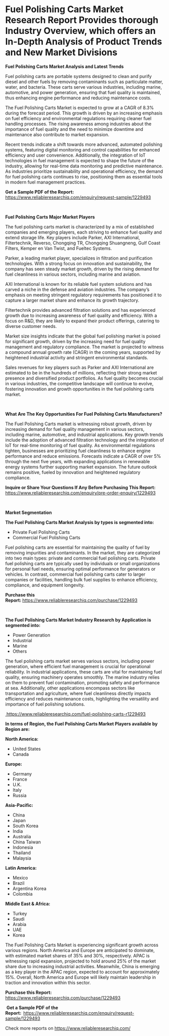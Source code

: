 <p><h1>Fuel Polishing Carts Market Research Report Provides thorough Industry Overview, which offers an In-Depth Analysis of Product Trends and New Market Divisions</h1></p><p><strong>Fuel Polishing Carts Market Analysis and Latest Trends</strong></p>
<p><p>Fuel polishing carts are portable systems designed to clean and purify diesel and other fuels by removing contaminants such as particulate matter, water, and bacteria. These carts serve various industries, including marine, automotive, and power generation, ensuring that fuel quality is maintained, thus enhancing engine performance and reducing maintenance costs.</p><p>The Fuel Polishing Carts Market is expected to grow at a CAGR of 8.3% during the forecast period. This growth is driven by an increasing emphasis on fuel efficiency and environmental regulations requiring cleaner fuel handling processes. The rising awareness among industries about the importance of fuel quality and the need to minimize downtime and maintenance also contribute to market expansion.</p><p>Recent trends indicate a shift towards more advanced, automated polishing systems, featuring digital monitoring and control capabilities for enhanced efficiency and user convenience. Additionally, the integration of IoT technologies in fuel management is expected to shape the future of the industry, allowing for real-time data monitoring and predictive maintenance. As industries prioritize sustainability and operational efficiency, the demand for fuel polishing carts continues to rise, positioning them as essential tools in modern fuel management practices.</p></p>
<p><strong>Get a Sample PDF of the Report:&nbsp;</strong> <a href="https://www.reliableresearchiq.com/enquiry/request-sample/1229493?utm_campaign=2324&utm_medium=2&utm_source=Github&utm_content=ia&utm_term=26032025&utm_id=fuel-polishing-carts">https://www.reliableresearchiq.com/enquiry/request-sample/1229493</a></p>
<p>&nbsp;</p>
<p><strong>Fuel Polishing Carts Major Market Players</strong></p>
<p><p>The fuel polishing carts market is characterized by a mix of established companies and emerging players, each striving to enhance fuel quality and extend storage life. Key players include Parker, AXI International, Filtertechnik, Reverso, Chongqing TR, Chongqing Shuangneng, Gulf Coast Filters, Kemper en Van Twist, and Fueltec Systems.</p><p>Parker, a leading market player, specializes in filtration and purification technologies. With a strong focus on innovation and sustainability, the company has seen steady market growth, driven by the rising demand for fuel cleanliness in various sectors, including marine and aviation.</p><p>AXI International is known for its reliable fuel system solutions and has carved a niche in the defense and aviation industries. The company’s emphasis on meeting stringent regulatory requirements has positioned it to capture a larger market share and enhance its growth trajectory.</p><p>Filtertechnik provides advanced filtration solutions and has experienced growth due to increasing awareness of fuel quality and efficiency. With a focus on R&D, they are likely to expand their product offerings, catering to diverse customer needs.</p><p>Market size insights indicate that the global fuel polishing market is poised for significant growth, driven by the increasing need for fuel quality management and regulatory compliance. The market is projected to witness a compound annual growth rate (CAGR) in the coming years, supported by heightened industrial activity and stringent environmental standards.</p><p>Sales revenues for key players such as Parker and AXI International are estimated to be in the hundreds of millions, reflecting their strong market presence and diversified product portfolios. As fuel quality becomes crucial in various industries, the competitive landscape will continue to evolve, fostering innovation and growth opportunities in the fuel polishing carts market.</p></p>
<p>&nbsp;</p>
<p><strong>What Are The Key Opportunities For Fuel Polishing Carts Manufacturers?</strong></p>
<p><p>The Fuel Polishing Carts market is witnessing robust growth, driven by increasing demand for fuel quality management in various sectors, including marine, automotive, and industrial applications. Key growth trends include the adoption of advanced filtration technology and the integration of IoT for real-time monitoring of fuel quality. As environmental regulations tighten, businesses are prioritizing fuel cleanliness to enhance engine performance and reduce emissions. Forecasts indicate a CAGR of over 5% through the next five years, with expanding applications in renewable energy systems further supporting market expansion. The future outlook remains positive, fueled by innovation and heightened regulatory compliance.</p></p>
<p><strong>Inquire or Share Your Questions If Any Before Purchasing This Report:</strong> <a href="https://www.reliableresearchiq.com/enquiry/pre-order-enquiry/1229493?utm_campaign=2324&utm_medium=2&utm_source=Github&utm_content=ia&utm_term=26032025&utm_id=fuel-polishing-carts">https://www.reliableresearchiq.com/enquiry/pre-order-enquiry/1229493</a></p>
<p>&nbsp;</p>
<p><strong>Market Segmentation</strong></p>
<p><strong>The Fuel Polishing Carts Market Analysis by types is segmented into:</strong></p>
<p><ul><li>Private Fuel Polishing Carts</li><li>Commercial Fuel Polishing Carts</li></ul></p>
<p><p>Fuel polishing carts are essential for maintaining the quality of fuel by removing impurities and contaminants. In the market, they are categorized into two main types: private and commercial fuel polishing carts. Private fuel polishing carts are typically used by individuals or small organizations for personal fuel needs, ensuring optimal performance for generators or vehicles. In contrast, commercial fuel polishing carts cater to larger companies or facilities, handling bulk fuel supplies to enhance efficiency, compliance, and equipment longevity.</p></p>
<p><strong>Purchase this Report:&nbsp;</strong><a href="https://www.reliableresearchiq.com/purchase/1229493?utm_campaign=2324&utm_medium=2&utm_source=Github&utm_content=ia&utm_term=26032025&utm_id=fuel-polishing-carts">https://www.reliableresearchiq.com/purchase/1229493</a></p>
<p>&nbsp;</p>
<p><strong>The Fuel Polishing Carts Market Industry Research by Application is segmented into:</strong></p>
<p><ul><li>Power Generation</li><li>Industrial</li><li>Marine</li><li>Others</li></ul></p>
<p><p>The fuel polishing carts market serves various sectors, including power generation, where efficient fuel management is crucial for operational reliability. In industrial applications, these carts are vital for maintaining fuel quality, ensuring machinery operates smoothly. The marine industry relies on them to prevent fuel contamination, promoting safety and performance at sea. Additionally, other applications encompass sectors like transportation and agriculture, where fuel cleanliness directly impacts efficiency and reduces maintenance costs, highlighting the versatility and importance of fuel polishing solutions.</p></p>
<p><a href="https://www.reliableresearchiq.com/fuel-polishing-carts-r1229493?utm_campaign=2324&utm_medium=2&utm_source=Github&utm_content=ia&utm_term=26032025&utm_id=fuel-polishing-carts">&nbsp;https://www.reliableresearchiq.com/fuel-polishing-carts-r1229493</a></p>
<p><strong>In terms of Region, the Fuel Polishing Carts Market Players available by Region are:</strong></p>
<p>
    <p> <strong> North America: </strong>
        <ul>
            <li>United States</li>
            <li>Canada</li>
        </ul>
        </p> 
    <p> <strong> Europe: </strong>
        <ul>
            <li>Germany</li>
            <li>France</li>
            <li>U.K.</li>
            <li>Italy</li>
            <li>Russia</li>
        </ul>
        </p> 
    <p> <strong> Asia-Pacific: </strong>
        <ul>
            <li>China</li>
            <li>Japan</li>
            <li>South Korea</li>
            <li>India</li>
            <li>Australia</li>
            <li>China Taiwan</li>
            <li>Indonesia</li>
            <li>Thailand</li>
            <li>Malaysia</li>
        </ul>
        </p> 
    <p> <strong> Latin America: </strong>
        <ul>
            <li>Mexico</li>
            <li>Brazil</li>
            <li>Argentina Korea</li>
            <li>Colombia</li>
        </ul>
        </p> 
    <p> <strong> Middle East & Africa: </strong>
        <ul>
            <li>Turkey</li>
            <li>Saudi</li>
            <li>Arabia</li>
            <li>UAE</li>
            <li>Korea</li>
        </ul>
    </p>
    </p>
<p><p>The Fuel Polishing Carts Market is experiencing significant growth across various regions. North America and Europe are anticipated to dominate, with estimated market shares of 35% and 30%, respectively. APAC is witnessing rapid expansion, projected to hold around 25% of the market share due to increasing industrial activities. Meanwhile, China is emerging as a key player in the APAC region, expected to account for approximately 15%. Overall, North America and Europe will likely maintain leadership in traction and innovation within this sector.</p></p>
<p><strong>Purchase this Report: </strong><a href="https://www.reliableresearchiq.com/purchase/1229493?utm_campaign=2324&utm_medium=2&utm_source=Github&utm_content=ia&utm_term=26032025&utm_id=fuel-polishing-carts">https://www.reliableresearchiq.com/purchase/1229493</a></p>
<p>&nbsp;<strong>Get a Sample PDF of the Report:&nbsp;&nbsp;</strong><a href="https://www.reliableresearchiq.com/enquiry/request-sample/1229493?utm_campaign=2324&utm_medium=2&utm_source=Github&utm_content=ia&utm_term=26032025&utm_id=fuel-polishing-carts">https://www.reliableresearchiq.com/enquiry/request-sample/1229493</a></p>
<p><strong></strong></p>
<p>Check more reports on <a href="https://www.reliableresearchiq.com/?utm_campaign=2324&utm_medium=2&utm_source=Github&utm_content=ia&utm_term=26032025&utm_id=fuel-polishing-carts">https://www.reliableresearchiq.com/</a></p>